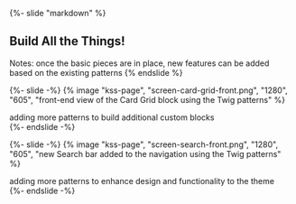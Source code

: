 {%- slide "markdown" %}
## Build All the Things! <!-- .element: class="r-fit-text" -->

Notes:
once the basic pieces are in place, new features can be added based on the existing patterns
{% endslide %}



{%- slide -%}
  {% image "kss-page", "screen-card-grid-front.png", "1280", "605", "front-end view of the Card Grid block using the Twig patterns" %}

  <aside class="notes">
    adding more patterns to build additional custom blocks
  </aside>
{%- endslide -%}



{%- slide -%}
  {% image "kss-page", "screen-search-front.png", "1280", "605", "new Search bar added to the navigation using the Twig patterns" %}

  <aside class="notes">
    adding more patterns to enhance design and functionality to the theme
  </aside>
{%- endslide -%}
